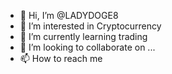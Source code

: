 - 👋 Hi, I’m @LADYDOGE8
- 👀 I’m interested in Cryptocurrency
- 🌱 I’m currently learning trading
- 💞️ I’m looking to collaborate on ...
- 📫 How to reach me 

<!---
LADYDOGE8/LADYDOGE8 is a ✨ special ✨ repository because its `README.md` (this file) appears on your GitHub profile.
You can click the Preview link to take a look at your changes.
--->

